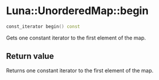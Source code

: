 # Luna::UnorderedMap::begin

```c++
const_iterator begin() const
```

Gets one constant iterator to the first element of the map. 



## Return value
Returns one constant iterator to the first element of the map. 

